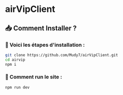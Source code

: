 # airVipClient

## 📥 Comment Installer ?

### 🔹 Voici les étapes d'installation :

```sh
git clone https://github.com/Mudy7/airVipClient.git  
cd airvip  
npm i

```
### 🔹 Comment run le site  :

```sh
npm run dev
```
